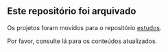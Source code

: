 ## Este repositório foi arquivado

Os projetos foram movidos para o repositório [estudos](https://github.com/MickaelDutra/studies).

Por favor, consulte lá para os conteúdos atualizados.
